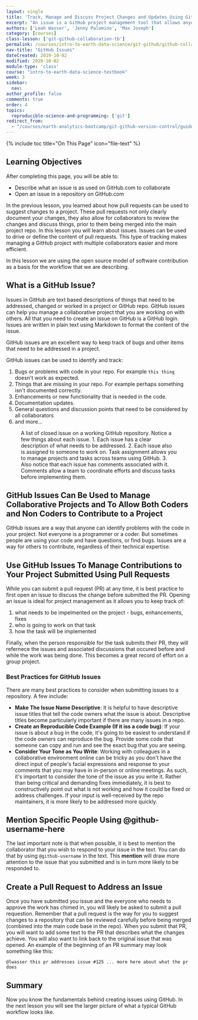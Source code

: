 ```yaml
---
layout: single
title: 'Track, Manage and Discuss Project Changes and Updates Using GitHub Issues'
excerpt: "An issue is a GitHub project management tool that allows anyone to identify and discuss potential changes to a repo. Learn how to create and manage GitHub issues to support collaborative open reproducible science projects."
authors: ['Leah Wasser', 'Jenny Palomino', 'Max Joseph']
category: [courses]
class-lesson: ['git-github-collaboration-tb']
permalink: /courses/intro-to-earth-data-science/git-github/github-collaboration/github-issues-to-document-and-manage-repo-changes/
nav-title: "GitHub Issues"
dateCreated: 2019-10-02
modified: 2020-10-02
module-type: 'class'
course: "intro-to-earth-data-science-textbook"
week: 3
sidebar:
  nav:
author_profile: false
comments: true
order: 4
topics:
  reproducible-science-and-programming: ['git']
redirect_from:
  - "/courses/earth-analytics-bootcamp/git-github-version-control/guided-activity-pull-request/"
---
```

{% include toc title="On This Page" icon="file-text" %}

<div class='notice--success' markdown="1">

## <i class="fa fa-graduation-cap" aria-hidden="true"></i> Learning Objectives

After completing this page, you will be able to:

* Describe what an issue is as used on GitHub.com to collaborate
* Open an issue in a repository on GitHub.com

</div>

In the previous lesson, you learned about how pull requests can be used to suggest
changes to a project. These pull requests not only clearly document your changes,
they also allow for collaborators to review the changes and discuss things, prior
to them being merged into the main project repo. In this lesson you will learn about issues. Issues can be used to drive or define the content of pull requests. This
type of tracking makes managing a GitHub project with multiple collaborators
easier and more efficient.

In this lesson we are using the open source model of software contribution as a
basis for the workflow that we are describing.

## What is a GitHub Issue?

Issues in GitHub are text based descriptions of things that need to be addressed,
changed or worked in a project or GitHub repo. GitHub issues can help you manage
a collaborative project that you are working on with others. All that you need to
create an issue on GitHub is a GitHub login. Issues are written in plain text
using Markdown to format the content of the issue.

GitHub issues are an
excellent way to keep track of bugs and other items that need to be addressed in a project.

GitHub issues can be used to identify and track:

1. Bugs or problems with code in your repo. For example `this thing` doesn't work as expected.  
2. Things that are missing in your repo. For example perhaps something isn't documented correctly.
3. Enhancements or new functionality that is needed in the code.
4. Documentation updates.
5. General questions and discussion points that need to be considered by all collaborators
6. and more...

<figure>
   <a href="{{ site.url }}/images/earth-analytics/git-version-control/github-issues-earthpy.png">
   <img src="{{ site.url }}/images/earth-analytics/git-version-control/github-issues-earthpy.png" alt=""></a>
   <figcaption>A list of closed issue on a working GitHub repository. Notice a few things about each issue. 1. Each issue has a clear description of what needs to be addressed. 2. Each issue also is assigned to someone to work on. Task assignment allows you to manage projects and tasks across teams using GitHub. 3. Also notice that each issue has comments associated with it. Comments allow a team to coordinate efforts and discuss tasks before implementing them.
   </figcaption>
</figure>


## GitHub Issues Can Be Used to Manage Collaborative Projects and To Allow Both Coders and Non Coders to Contribute to a Project

GitHub issues are a way that anyone can identify problems with the code in your project. Not everyone is a programmer or a coder. But sometimes people are using your code and have questions, or find bugs. Issues are a way for others to contribute, regardless of their technical expertise.

## Use GitHub Issues To Manage Contributions to Your Project Submitted Using Pull Requests

While you can submit a pull request (PR) at any time, it is best practice to first
open an issue to discuss the change before submitted the PR. Opening an issue is ideal for project management as it allows you to keep track of:

1. what needs to be impelmented on the project - bugs, enhancements, fixes
2. who is going to work on that task 
3. how the task will be implemented

Finally, when the person responsible for the task submits their PR, they will 
refernece the issues and associated discussions that occured before and while the work
was being done. This becomes a great record of effort on a group project.


### Best Practices for GitHub Issues

There are many best practices to consider when submitting issues to a repository. 
A few include:

* **Make The Issue Name Descriptive**: It is helpful to have descriptive issue titles that tell the code owners what the issue is about. Descriptive titles become particularly important if there are many issues in a repo.
* **Create an Reproducible Code Example (If it iss a code bug)**: If your issue is about a bug in the code, it's going to be easiest to understand if the code owners can reproduce the bug. Provide some code that someone can copy and run and see the exact bug that you are seeing.
* **Consider Your Tone as You Write**: Working with colleagues in a collaborative environment online can be tricky as you don't have the direct input of people's facial expressions and response to your comments that you may have in in-person or online meetings. As such, it's important to consider the tone of the issue as you write it. Rather than being critical and demanding fixes immediately, it is best to constructively point out what is not working and how it could be fixed or address challenges. If your input is well-received by the repo maintainers, it is more likely to be addressed more quickly.


## Mention Specific People Using @github-username-here

The last important note is that when possible, it is best to mention the collaborator
that you wish to respond to your issue in the text. You can do that by using 
`@github-username` in the text. This **mention** will draw more attention 
to the issue that you submitted and is in turn more likely to be responded to.


## Create a Pull Request to Address an Issue

Once you have submitted you issue and the everyone who needs to approve
the work has chimed in, you will likely be asked to submit a pull requestion.
Remember that a pull request is the way for you to suggest changes to a 
repository that can be reviewed carefully before being merged (combined into
the main code base in the repo). When you submit that PR, you will want to 
add some text to the PR that describes what the changes achieve. You will
also want to link back to the original issue that was opened. An example
of the beginning of an PR summary may look something like this:


`@lwasser this pr addresses issue #125 ... more here about what the pr does`


## Summary

Now you know the fundamentals behind creating issues using GitHub. In the next 
lesson you will see the larger picture of what a typical GitHub workflow looks like. 
